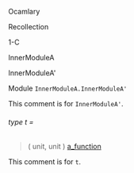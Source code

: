 Ocamlary

Recollection

1-C

InnerModuleA

InnerModuleA'

Module `InnerModuleA.InnerModuleA'`

This comment is for `InnerModuleA'`.

<a id="type-t"></a>

###### type t =

> ( unit, unit ) [a_function](Ocamlary.md#type-a_function)

This comment is for `t`.
